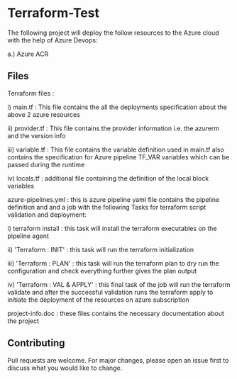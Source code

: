 # Terraform-Test

The following project will deploy the follow resources to the Azure cloud with the help of Azure Devops:

a.) Azure ACR

## Files

Terraform files : 

i) main.tf : This file contains the all the deployments specification about the above 2 azure resources

ii) provider.tf : This file contains the provider information i.e. the azurerm and the version info

iii) variable.tf : This file contains the variable definition used in main.tf also contains the specification for Azure pipeline TF_VAR variables which can be passed during the runtime

iv) locals.tf : additional file containing the definition of the local block variables

azure-pipelines.yml : this is azure pipeline yaml file contains the pipeline definition and and a job with the following Tasks for terraform script validation and deployment:

i) terraform install : this task will install the terraform executables on the pipeline agent

ii) 'Terraform : INIT' : this task will run the terraform initialization 

iii) 'Terraform : PLAN' : this task will run the terraform plan to dry run the configuration and check everything further gives the plan output

iv) 'Terraform : VAL & APPLY' : this final task of the job will run the terraform validate and after the successful validation runs the terraform apply to initiate the deployment of the resources on azure subscription

project-info.doc : these files contains the necessary documentation about the project



## Contributing
Pull requests are welcome. For major changes, please open an issue first to discuss what you would like to change.
